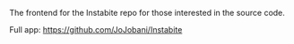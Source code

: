 The frontend for the Instabite repo for those interested in the source code.

Full app: https://github.com/JoJobani/Instabite
